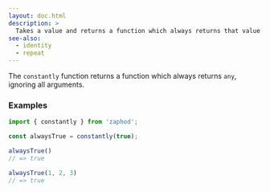 ```yaml
---
layout: doc.html
description: >
  Takes a value and returns a function which always returns that value.
see-also:
  - identity
  - repeat
---
```


The `constantly` function returns a function which always returns `any`, ignoring all arguments.

### Examples

```js
import { constantly } from 'zaphod';

const alwaysTrue = constantly(true);

alwaysTrue()
// => true

alwaysTrue(1, 2, 3)
// => true
```

